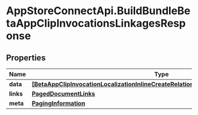 # AppStoreConnectApi.BuildBundleBetaAppClipInvocationsLinkagesResponse

## Properties

Name | Type | Description | Notes
------------ | ------------- | ------------- | -------------
**data** | [**[BetaAppClipInvocationLocalizationInlineCreateRelationshipsBetaAppClipInvocationData]**](BetaAppClipInvocationLocalizationInlineCreateRelationshipsBetaAppClipInvocationData.md) |  | 
**links** | [**PagedDocumentLinks**](PagedDocumentLinks.md) |  | 
**meta** | [**PagingInformation**](PagingInformation.md) |  | [optional] 


